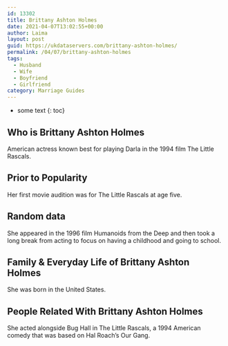 ```yaml
---
id: 13302
title: Brittany Ashton Holmes
date: 2021-04-07T13:02:55+00:00
author: Laima
layout: post
guid: https://ukdataservers.com/brittany-ashton-holmes/
permalink: /04/07/brittany-ashton-holmes
tags:
  - Husband
  - Wife
  - Boyfriend
  - Girlfriend
category: Marriage Guides
---
```


* some text
{: toc}


## Who is Brittany Ashton Holmes
                  
                  
                  
American actress known best for playing Darla in the 1994 film The Little Rascals. 
                  
              
            
              
            
                
                
                
## Prior to Popularity
                  
                  
                  
Her first movie audition was for The Little Rascals at age five. 
                  
              
            
              
            
                
                
                
## Random data
                  
                  
                  
She appeared in the 1996 film Humanoids from the Deep and then took a long break from acting to focus on having a childhood and going to school. 
                  
              
            
              
            
                
                
                
## Family & Everyday Life of Brittany Ashton Holmes
                  
                  
                  
She was born in the United States.
                  
              
            
              
            
                
                
                
## People Related With Brittany Ashton Holmes
                  
                  
                  
She acted alongside Bug Hall in The Little Rascals, a 1994 American comedy that was based on Hal Roach&#8217;s Our Gang. 
                  
              
            
              
            
                
              
            
              
              
            
            
              
            
          
          
          